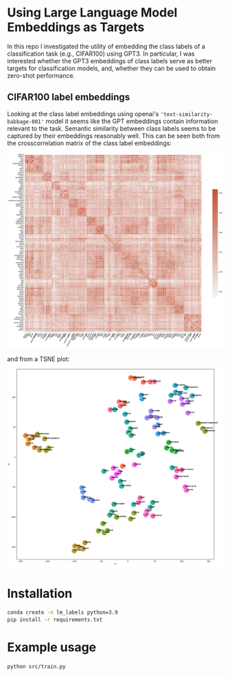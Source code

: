 # Using Large Language Model Embeddings as Targets 

In this repo I investigated the utility of embedding the class labels of a classification task (e.g., CIFAR100) using GPT3.
In particular, I was interested whether the GPT3 embeddings of class labels serve as better targets for classification models, and,
whether they can be used to obtain zero-shot performance.  

## CIFAR100 label embeddings

Looking at the class label embeddings using openai's `'text-similarity-babbage-001'` model 
it seems like the GPT embeddings contain information relevant to the task. Semantic similarity 
between class labels seems to be captured by their embeddings reasonably well. This can be seen
both from the crosscorrelation matrix of the class label embeddings:

![cifar100 babbage crosscorrelation](./results/cifar100_crosscorrelation.png)

and from a TSNE plot:
![cifar100 tsne2d](./results/cifar100_tsne2d.png)


# Installation

```bash
conda create -n lm_labels python=3.9
pip install -r requirements.txt
```

# Example usage

```bash
python src/train.py
```

